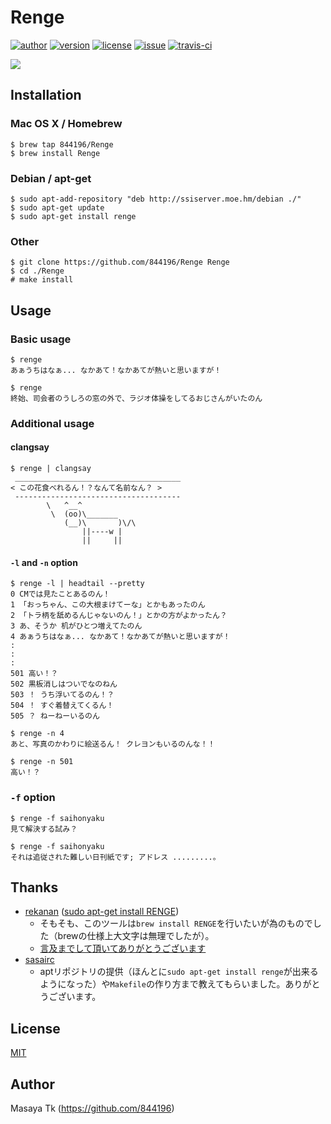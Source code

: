 # Renge
[![author](http://img.shields.io/badge/author-844196-blue.svg?style=flat)](https://github.com/844196)
[![version](http://img.shields.io/github/tag/844196/Renge.svg?style=flat&label=version)](https://github.com/844196/Renge/releases)
[![license](http://img.shields.io/badge/license-MIT-red.svg?style=flat)](LICENSE)
[![issue](http://img.shields.io/github/issues/844196/Renge.svg?style=flat)](https://github.com/844196/Renge/issues)
[![travis-ci](https://img.shields.io/travis/844196/Renge.svg?style=flat)](https://travis-ci.org/844196/Renge)

![](http://41.media.tumblr.com/e74cbb37699286f61e8eec0ea1514be8/tumblr_npzq5o8LII1s7qf9xo1_1280.png)


## Installation
### Mac OS X / Homebrew
```shellsession
$ brew tap 844196/Renge
$ brew install Renge
```

### Debian / apt-get
```shellsession
$ sudo apt-add-repository "deb http://ssiserver.moe.hm/debian ./"
$ sudo apt-get update
$ sudo apt-get install renge
```

### Other
```shellsession
$ git clone https://github.com/844196/Renge Renge
$ cd ./Renge
# make install
```

## Usage
### Basic usage
```shellsession
$ renge
あぁうちはなぁ... なかあて！なかあてが熱いと思いますが！

$ renge
終始、司会者のうしろの窓の外で、ラジオ体操をしてるおじさんがいたのん
```

### Additional usage
#### clangsay
```shellsession
$ renge | clangsay
 _____________________________________
< この花食べれるん！？なんて名前なん？ >
 -------------------------------------
        \   ^__^
         \  (oo)\_______
            (__)\       )\/\
                ||----w |
                ||     ||
```

#### `-l` and `-n` option
```shellsession
$ renge -l | headtail --pretty
0 CMでは見たことあるのん！
1 「おっちゃん、この大根まけてーな」とかもあったのん
2 「トラ柄を舐めるんじゃないのん！」とかの方がよかったん？
3 あ、そうか 机がひとつ増えてたのん
4 あぁうちはなぁ... なかあて！なかあてが熱いと思いますが！
:
:
:
501 高い！？
502 黒板消しはついでなのねん
503 ！ うち浮いてるのん！？
504 ！ すぐ着替えてくるん！
505 ？ ねーねーいるのん

$ renge -n 4
あと、写真のかわりに絵送るん！ クレヨンもいるのんな！！

$ renge -n 501
高い！？
```

### `-f` option
```shellsession
$ renge -f saihonyaku
見て解決する試み？

$ renge -f saihonyaku
それは追従された難しい日刊紙です; アドレス .........。
```


## Thanks

- [rekanan](https://soundcloud.com/rekanan) ([sudo apt-get install RENGE](https://soundcloud.com/rekanan/sudo-apt-get-install-renge))
    - そもそも、このツールは`brew install RENGE`を行いたいが為のものでした（brewの仕様上大文字は無理でしたが）。
    - [言及までして頂いてありがとうございます](https://twitter.com/yupixel/status/556448879537709056)
- [sasairc](https://github.com/sasairc)
    - aptリポジトリの提供（ほんとに`sudo apt-get install renge`が出来るようになった）や`Makefile`の作り方まで教えてもらいました。ありがとうございます。


## License
[MIT](LICENSE)


## Author
Masaya Tk (<https://github.com/844196>)
